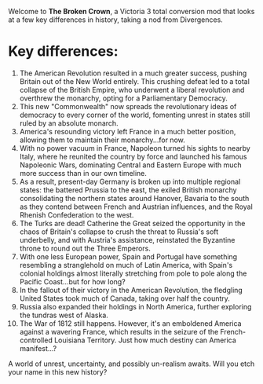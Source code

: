 Welcome to **The Broken Crown**, a Victoria 3 total conversion mod that looks at a few key differences in history, taking a nod from Divergences.

# Key differences:
1. The American Revolution resulted in a much greater success, pushing Britain out of the New World entirely. This crushing defeat led to a total collapse of the British Empire, who underwent a liberal revolution and overthrew the monarchy, opting for a Parliamentary Democracy.
2. This new "Commonwealth" now spreads the revolutionary ideas of democracy to every corner of the world, fomenting unrest in states still ruled by an absolute monarch.
3. America's resounding victory left France in a much better position, allowing them to maintain their monarchy...for now.
4. With no power vacuum in France, Napoleon turned his sights to nearby Italy, where he reunited the country by force and launched his famous Napoleonic Wars, dominating Central and Eastern Europe with much more success than in our own timeline.
5. As a result, present-day Germany is broken up into multiple regional states: the battered Prussia to the east, the exiled British monarchy consolidating the northern states around Hanover, Bavaria to the south as they contend between French and Austrian influences, and the Royal Rhenish Confederation to the west.
6. The Turks are dead! Catherine the Great seized the opportunity in the chaos of Britain's collapse to crush the threat to Russia's soft underbelly, and with Austria's assistance, reinstated the Byzantine throne to round out the Three Emperors.
7. With one less European power, Spain and Portugal have something resembling a stranglehold on much of Latin America, with Spain's colonial holdings almost literally stretching from pole to pole along the Pacific Coast...but for how long?
8. In the fallout of their victory in the American Revolution, the fledgling United States took much of Canada, taking over half the country.
9. Russia also expanded their holdings in North America, further exploring the tundras west of Alaska.
10. The War of 1812 still happens. However, it's an emboldened America against a wavering France, which results in the seizure of the French-controlled Louisiana Territory. Just how much destiny can America manifest...?

A world of unrest, uncertainty, and possibly un-realism awaits. Will you etch your name in this new history?
